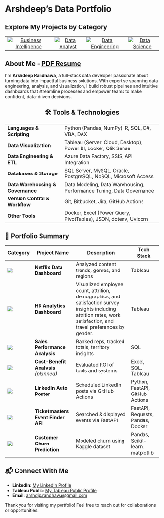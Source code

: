 # Arshdeep’s Data Portfolio

## Explore My Projects by Category</h2>

<table align="center">
  <tr>
    <td align="center">
      <a href="#business-intelligence">
        <img src="https://img.shields.io/badge/-Business_Intelligence-blue?style=for-the-badge&logo=tableau&scale=4" alt="Business Intelligence">
      </a>
    </td>
    <td align="center">
      <a href="#data-analyst-projects">
        <img src="https://img.shields.io/badge/-Data_Analyst-green?style=for-the-badge&logo=sqlite&scale=4" alt="Data Analyst">
      </a>
    </td>
    <td align="center">
      <a href="#data-engineering">
        <img src="https://img.shields.io/badge/-Data_Engineering-orange?style=for-the-badge&logo=docker&scale=4" alt="Data Engineering">
      </a>
    </td>
    <td align="center">
      <a href="#data-science">
        <img src="https://img.shields.io/badge/-Data_Science-purple?style=for-the-badge&logo=scikit-learn&scale=4" alt="Data Science">
      </a>
    </td>
  </tr>
</table>

## About Me - [PDF Resume](https://github.com/arshrandhawa/portfolio/blob/main/Arshdeep_Randhawa_Resume.pdf)

I'm **Arshdeep Randhawa**, a full-stack data developer passionate about turning data into impactful business solutions. With expertise spanning data engineering, analysis, and visualization, I build robust pipelines and intuitive dashboards that streamline processes and empower teams to make confident, data-driven decisions.

<h2 align="center">🛠️ Tools & Technologies</h2>

<table align="center" width="100%">
  <tr>
    <td><strong>Languages & Scripting</strong></td>
    <td>Python (Pandas, NumPy), R, SQL, C#, VBA, DAX</td>
  </tr>
  <tr>
    <td><strong>Data Visualization</strong></td>
    <td>Tableau (Server, Cloud, Desktop), Power BI, Looker, Qlik Sense</td>
  </tr>
  <tr>
    <td><strong>Data Engineering & ETL</strong></td>
    <td>Azure Data Factory, SSIS, API Integration</td>
  </tr>
  <tr>
    <td><strong>Databases & Storage</strong></td>
    <td>SQL Server, MySQL, Oracle, PostgreSQL, NoSQL, Microsoft Access</td>
  </tr>
  <tr>
    <td><strong>Data Warehousing & Governance</strong></td>
    <td>Data Modeling, Data Warehousing, Performance Tuning, Data Governance</td>
  </tr>
  <tr>
    <td><strong>Version Control & Workflow</strong></td>
    <td>Git, Bitbucket, Jira, GitHub Actions</td>
  </tr>
  <tr>
    <td><strong>Other Tools</strong></td>
    <td>Docker, Excel (Power Query, PivotTables), JSON, dotenv, Uvicorn</td>
  </tr>
</table>

## 📂 Portfolio Summary

| Category | Project Name | Description | Tech Stack |
|----------|--------------|-------------|------------|
| <a href="#business-intelligence"><img src="https://img.shields.io/badge/-Business_Intelligence-blue?style=flat-square&logo=tableau" /></a> | **Netflix Data Dashboard** | Analyzed content trends, genres, and regions | Tableau |
| <a href="#business-intelligence"><img src="https://img.shields.io/badge/-Business_Intelligence-blue?style=flat-square&logo=tableau" /></a> | **HR Analytics Dashboard** | Visualized employee count, attrition, demographics, and satisfaction survey insights including attrition rates, work satisfaction, and travel preferences by gender. | Tableau |
| <a href="#data-analyst-projects"><img src="https://img.shields.io/badge/-Data_Analyst-green?style=flat-square&logo=sqlite" /></a> | **Sales Performance Analysis** | Ranked reps, tracked totals, territory insights | SQL |
| <a href="#data-analyst-projects"><img src="https://img.shields.io/badge/-Data_Analyst-green?style=flat-square&logo=sqlite" /></a> | **Cost-Benefit Analysis** *(planned)* | Evaluated ROI of tools and systems | Excel, SQL, Tableau |
| <a href="#data-engineering"><img src="https://img.shields.io/badge/-Data_Engineering-orange?style=flat-square&logo=docker" /></a> | **LinkedIn Auto Poster** | Scheduled LinkedIn posts via GitHub Actions | Python, FastAPI, GitHub Actions |
| <a href="#data-engineering"><img src="https://img.shields.io/badge/-Data_Engineering-orange?style=flat-square&logo=docker" /></a> | **Ticketmasters Event Finder API** | Searched & displayed events via FastAPI | FastAPI, Requests, Pandas, Docker |
| <a href="#data-science"><img src="https://img.shields.io/badge/-Data_Science-purple?style=flat-square&logo=scikit-learn" /></a> | **Customer Churn Prediction** | Modeled churn using Kaggle dataset | Pandas, Scikit-learn, matplotlib |

## 📬 Connect With Me

- **LinkedIn**: [My LinkedIn Profile](https://www.linkedin.com/in/arshrandhawa11/)
- **Tableau Public**: [My Tableau Public Profile](https://public.tableau.com/app/profile/arshdeep.randhawa6351/vizzes)
- **Email**: [arshdip.randhawa@gmail.com](mailto:arshdip.randhawa@gmail.com)

Thank you for visiting my portfolio! Feel free to reach out for collaborations or opportunities.

